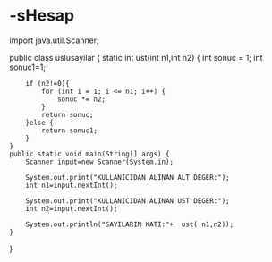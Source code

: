 # -sHesap
import java.util.Scanner;


public class uslusayilar {
    static  int ust(int n1,int n2) {
        int sonuc = 1;
        int sonuc1=1;
        
        if (n2!=0){
            for (int i = 1; i <= n1; i++) {
                sonuc *= n2;
            }
            return sonuc;
        }else {
            return sonuc1;
        }
    }
    public static void main(String[] args) {
        Scanner input=new Scanner(System.in);
       
        System.out.print("KULLANICIDAN ALINAN ALT DEGER:");
        int n1=input.nextInt();
        
        System.out.print("KULLANICIDAN ALINAN UST DEGER:");
        int n2=input.nextInt();

        System.out.println("SAYILARIN KATI:"+  ust( n1,n2));
    }
}
